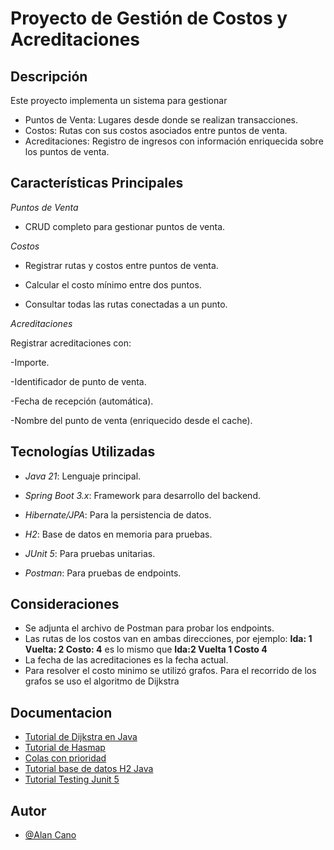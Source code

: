 
# Proyecto de Gestión de Costos y Acreditaciones



## Descripción
Este proyecto implementa un sistema para gestionar

- Puntos de Venta: Lugares desde donde se realizan transacciones.
- Costos: Rutas con sus costos asociados entre puntos de venta.
- Acreditaciones: Registro de ingresos con información enriquecida sobre los puntos de venta.



## Características Principales

*Puntos de Venta*

- CRUD completo para gestionar puntos de venta.

*Costos*

- Registrar rutas y costos entre puntos de venta.

- Calcular el costo mínimo entre dos puntos.

- Consultar todas las rutas conectadas a un punto.

*Acreditaciones*

Registrar acreditaciones con:

-Importe.

-Identificador de punto de venta.

-Fecha de recepción (automática).

-Nombre del punto de venta (enriquecido desde el cache).


## Tecnologías Utilizadas

- *Java 21*: Lenguaje principal.

- *Spring Boot 3.x*: Framework para desarrollo del backend.

- *Hibernate/JPA*: Para la persistencia de datos.

- *H2*: Base de datos en memoria para pruebas.

- *JUnit 5*: Para pruebas unitarias.

- *Postman*: Para pruebas de endpoints.

## Consideraciones

- Se adjunta el archivo de Postman para probar los endpoints.
- Las rutas de los costos van en ambas direcciones, por ejemplo:
**Ida: 1 Vuelta: 2 Costo: 4** es lo mismo que **Ida:2 Vuelta 1 Costo 4**
- La fecha de las acreditaciones es la fecha actual.
- Para resolver el costo minimo se utilizó grafos. Para el recorrido de los grafos se uso el algoritmo de Dijkstra



## Documentacion

- [Tutorial de Dijkstra en Java](https://www.youtube.com/watch?v=O9KGbr2Cx9A)
- [Tutorial de Hasmap](https://www.youtube.com/watch?v=RplZeK1bO4k)
- [Colas con prioridad](https://www.youtube.com/watch?v=ngstCxG0ug8)
- [Tutorial base de datos H2 Java](https://www.youtube.com/watch?v=rUq1o2fTxUY)
- [Tutorial Testing Junit 5](https://www.youtube.com/watch?v=flpmSXVTqBI)







## Autor

- [@Alan Cano](https://github.com/AlanCano123)

